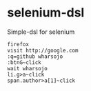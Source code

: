 selenium-dsl
============
Simple-dsl for selenium

```
firefox
visit http://google.com
:q=github wharsojo
:btnG~click
wait wharsojo
li.g>a~click
span.author>a[1]~click
```